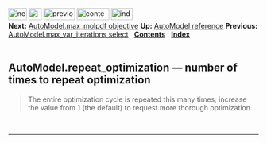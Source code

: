 <!DOCTYPE html PUBLIC "-//W3C//DTD HTML 4.0 Transitional//EN">
<!--Converted with LaTeX2HTML 2018.2 (Released May 16, 2018) -->
<html><head>
<title>AutoModel.repeat_optimization — number of times to repeat optimization</title>
<meta name="description" content="AutoModel.repeat_optimization — number of times to repeat optimization">
<meta name="keywords" content="manual">
<meta name="resource-type" content="document">
<meta name="distribution" content="global">

<meta http-equiv="Content-Type" content="text/html; charset=UTF-8">
<meta name="Generator" content="LaTeX2HTML v2018.2">
<meta http-equiv="Content-Style-Type" content="text/css">

<link rel="STYLESHEET" href="AutoModel.repeat_optimization%20%E2%80%94%20number%20of%20times%20to%20repeat%20optimization_files/manual.css">
<link rel="STYLESHEET" href="AutoModel.repeat_optimization%20%E2%80%94%20number%20of%20times%20to%20repeat%20optimization_files/pygments.css">

<link rel="next" href="https://salilab.org/modeller/manual/node52.html">
<link rel="previous" href="https://salilab.org/modeller/manual/node50.html">
<link rel="up" href="https://salilab.org/modeller/manual/node43.html">
<link rel="next" href="https://salilab.org/modeller/manual/node52.html">
</head>

<body>

<div class="navigation"><!--Navigation Panel-->
<a name="tex2html2239" href="https://salilab.org/modeller/manual/node52.html">
<img width="37" height="24" align="BOTTOM" border="0" alt="next" src="AutoModel.repeat_optimization%20%E2%80%94%20number%20of%20times%20to%20repeat%20optimization_files/next.png"></a> 
<a name="tex2html2233" href="https://salilab.org/modeller/manual/node43.html">
<img width="26" height="24" align="BOTTOM" border="0" alt="up" src="AutoModel.repeat_optimization%20%E2%80%94%20number%20of%20times%20to%20repeat%20optimization_files/up.png"></a> 
<a name="tex2html2227" href="https://salilab.org/modeller/manual/node50.html">
<img width="63" height="24" align="BOTTOM" border="0" alt="previous" src="AutoModel.repeat_optimization%20%E2%80%94%20number%20of%20times%20to%20repeat%20optimization_files/prev.png"></a> 
<a name="tex2html2235" href="https://salilab.org/modeller/manual/node1.html">
<img width="65" height="24" align="BOTTOM" border="0" alt="contents" src="AutoModel.repeat_optimization%20%E2%80%94%20number%20of%20times%20to%20repeat%20optimization_files/contents.png"></a> 
<a name="tex2html2237" href="https://salilab.org/modeller/manual/node518.html">
<img width="43" height="24" align="BOTTOM" border="0" alt="index" src="AutoModel.repeat_optimization%20%E2%80%94%20number%20of%20times%20to%20repeat%20optimization_files/index.png"></a> 
<br>
<b> Next:</b> <a name="tex2html2240" href="https://salilab.org/modeller/manual/node52.html">AutoModel.max_molpdf   objective</a>
<b> Up:</b> <a name="tex2html2234" href="https://salilab.org/modeller/manual/node43.html">AutoModel reference</a>
<b> Previous:</b> <a name="tex2html2228" href="https://salilab.org/modeller/manual/node50.html">AutoModel.max_var_iterations   select</a>
 &nbsp; <b>  <a name="tex2html2236" href="https://salilab.org/modeller/manual/node1.html">Contents</a></b> 
 &nbsp; <b>  <a name="tex2html2238" href="https://salilab.org/modeller/manual/node518.html">Index</a></b> 
<br>
<br></div>
<!--End of Navigation Panel-->

<h2><a name="SECTION00918000000000000000">
AutoModel.repeat_optimization — number of times to repeat optimization</a>
</h2> <a name="6183"></a><a name="MEMB:AutoModel.repeatoptimization"></a><blockquote>
The entire optimization cycle is repeated this many times; increase the value
from 1 (the default) to request more thorough optimization.
                             
</blockquote>

<p>
<br></p><hr>



</body></html>